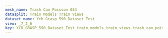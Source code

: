 ```yaml
---
mesh_name: Trash Can Poisson 034
datasplit: Train Models Train Views
dataset_name: Ycb Grasp 590 Dataset Test
view: _7_2_6
key: YCB_GRASP_590_Dataset_Test_train_models_train_views_trash_can_poisson_034__7_2_6
---
```

